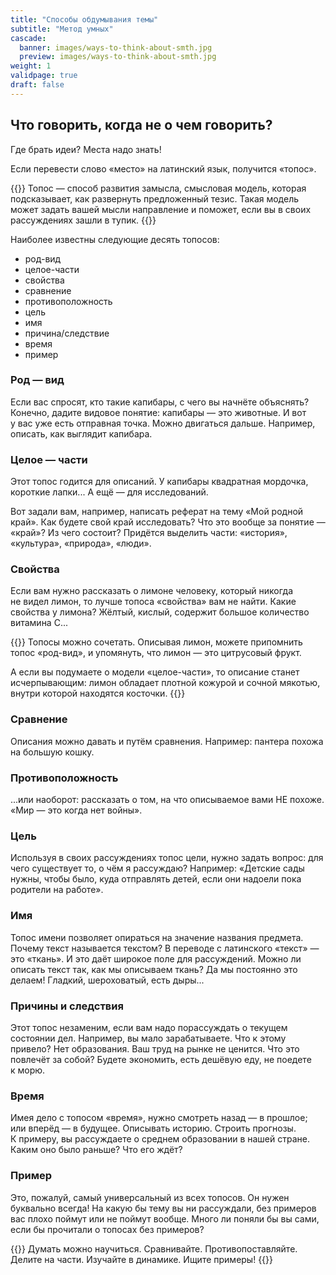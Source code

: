 ```yaml
---
title: "Способы обдумывания темы"
subtitle: "Метод умных"
cascade:
  banner: images/ways-to-think-about-smth.jpg
  preview: images/ways-to-think-about-smth.jpg
weight: 1
validpage: true
draft: false
---
```


## Что говорить, когда не&nbsp;о&nbsp;чем говорить?

Где брать идеи? Места надо знать!

Если перевести слово &laquo;место&raquo; на&nbsp;латинский язык, получится &laquo;топос&raquo;.

{{<term>}}
Топос&nbsp;&mdash; способ развития замысла, смысловая модель, которая подсказывает, как развернуть предложенный тезис. Такая модель может задать вашей мысли направление и&nbsp;поможет, если вы&nbsp;в&nbsp;своих рассуждениях зашли в&nbsp;тупик.
{{</term>}}

Наиболее известны следующие десять топосов:

- род-вид
- целое-части
- свойства
- сравнение
- противоположность
- цель
- имя
- причина/следствие
- время
- пример

### Род&nbsp;&mdash; вид

Если вас спросят, кто такие капибары, с&nbsp;чего вы&nbsp;начнёте объяснять? Конечно, дадите видовое понятие: капибары&nbsp;&mdash; это животные. И&nbsp;вот у&nbsp;вас уже есть отправная точка. Можно двигаться дальше. Например, описать, как выглядит капибара.

### Целое&nbsp;&mdash; части

Этот топос годится для описаний. У&nbsp;капибары квадратная мордочка, короткие лапки... А&nbsp;ещё&nbsp;&mdash; для исследований.

Вот задали вам, например, написать реферат на&nbsp;тему &laquo;Мой родной край&raquo;. Как будете свой край исследовать? Что это вообще за&nbsp;понятие&nbsp;&mdash; &laquo;край&raquo;? Из&nbsp;чего состоит? Придётся выделить части: &laquo;история&raquo;, &laquo;культура&raquo;, &laquo;природа&raquo;, &laquo;люди&raquo;.

### Свойства

Если вам нужно рассказать о&nbsp;лимоне человеку, который никогда не&nbsp;видел лимон, то&nbsp;лучше топоса &laquo;свойства&raquo; вам не&nbsp;найти. Какие свойства у&nbsp;лимона? Жёлтый, кислый, содержит большое количество витамина С...

{{<block major>}}
Топосы можно сочетать. Описывая лимон, можете припомнить топос &laquo;род-вид&raquo;, и&nbsp;упомянуть, что лимон&nbsp;&mdash; это цитрусовый фрукт.

А&nbsp;если вы&nbsp;подумаете о&nbsp;модели &laquo;целое-части&raquo;, то&nbsp;описание станет исчерпывающим: лимон обладает плотной кожурой и&nbsp;сочной мякотью, внутри которой находятся косточки.
{{</block>}}

### Сравнение

Описания можно давать и&nbsp;путём сравнения. Например: пантера похожа на&nbsp;большую кошку.

### Противоположность

...или наоборот: рассказать о&nbsp;том, на&nbsp;что описываемое вами&nbsp;НЕ похоже. &laquo;Мир&nbsp;&mdash; это когда нет войны&raquo;.

### Цель

Используя в&nbsp;своих рассуждениях топос цели, нужно задать вопрос: для чего существует&nbsp;то, о&nbsp;чём я&nbsp;рассуждаю? Например: &laquo;Детские сады нужны, чтобы было, куда отправлять детей, если они надоели пока родители на&nbsp;работе&raquo;.

### Имя

Топос имени позволяет опираться на&nbsp;значение названия предмета. Почему текст называется текстом? В&nbsp;переводе с&nbsp;латинского &laquo;текст&raquo;&nbsp;&mdash; это &laquo;ткань&raquo;. И&nbsp;это даёт широкое поле для рассуждений. Можно&nbsp;ли описать текст так, как мы&nbsp;описываем ткань? Да&nbsp;мы&nbsp;постоянно это делаем! Гладкий, шероховатый, есть дыры...

### Причины и&nbsp;следствия

Этот топос незаменим, если вам надо порассуждать о&nbsp;текущем состоянии дел. Например, вы&nbsp;мало зарабатываете. Что к&nbsp;этому привело? Нет образования. Ваш труд на&nbsp;рынке не&nbsp;ценится. Что это повлечёт за&nbsp;собой? Будете экономить, есть дешёвую еду, не&nbsp;поедете к&nbsp;морю.

### Время

Имея дело с&nbsp;топосом &laquo;время&raquo;, нужно смотреть назад&nbsp;&mdash; в&nbsp;прошлое; или вперёд&nbsp;&mdash; в&nbsp;будущее. Описывать историю. Строить прогнозы. К&nbsp;примеру, вы&nbsp;рассуждаете о&nbsp;среднем образовании в&nbsp;нашей стране. Каким оно было раньше? Что его ждёт?

### Пример

Это, пожалуй, самый универсальный из&nbsp;всех топосов. Он&nbsp;нужен буквально всегда! На&nbsp;какую&nbsp;бы тему вы&nbsp;ни&nbsp;рассуждали, без примеров вас плохо поймут или не&nbsp;поймут вообще. Много&nbsp;ли поняли&nbsp;бы вы&nbsp;сами, если&nbsp;бы прочитали о&nbsp;топосах без примеров?

{{<block summary>}}
Думать можно научиться. Сравнивайте. Противопоставляйте. Делите на&nbsp;части. Изучайте в&nbsp;динамике. Ищите примеры!
{{</block>}}

